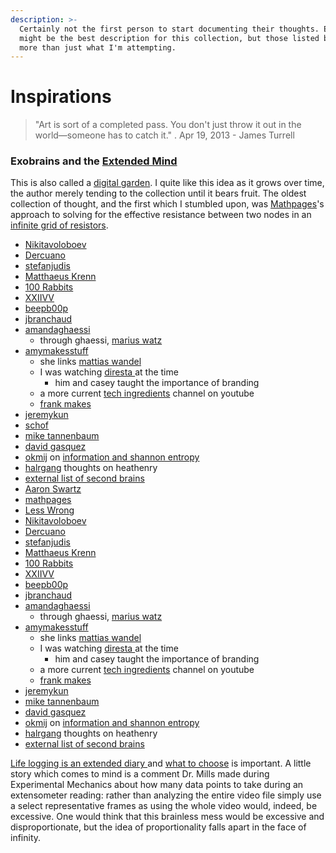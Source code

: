 ```yaml
---
description: >-
  Certainly not the first person to start documenting their thoughts. Exobrains
  might be the best description for this collection, but those listed below has
  more than just what I'm attempting.
---
```


# Inspirations

> "Art is sort of a completed pass. You don't just throw it out in the world—someone has to catch it." . Apr 19, 2013 - James Turrell&#x20;

### Exobrains and the [Extended Mind](https://en.wikipedia.org/wiki/Extended\_mind\_thesis)

This is also called a [digital garden](https://joelhooks.com/digital-garden). I quite like this idea as it grows over time, the author merely tending to the collection until it bears fruit. The oldest collection of thought, and the first which I stumbled upon, was [Mathpages](https://www.mathpages.com)'s approach to solving for the effective resistance between two nodes in an [infinite grid of resistors](https://www.mathpages.com/home/kmath668/kmath668.htm).&#x20;

* [Nikitavoloboev](https://wiki.nikitavoloboev.xyz)&#x20;
* [Dercuano](https://gitlab.com/kragen/dercuano/-/tree/master)
* [stefanjudis](https://www.stefanjudis.com/today-i-learned/)
* [Matthaeus Krenn ](https://matthaeuskrenn.com)
* [100 Rabbits](https://100r.co/site/about\_us.html)
* [XXIIVV](https://wiki.xxiivv.com/site/home.html)
* [beepb00p](https://beepb00p.xyz)
* [jbranchaud](https://github.com/jbranchaud/til)
* [amandaghaessi](http://www.amandaghassaei.com/blog/2020/05/01/the-recursive-universe/#)&#x20;
  * through ghaessi, [marius watz](http://mariuswatz.com)
* [amymakesstuff](https://amymakesstuff.com)
  * she links [mattias wandel](https://woodgears.ca)
  * I was watching [diresta ](https://jimmydiresta.com)at the time
    * him and casey taught the importance of branding&#x20;
  * a more current [tech ingredients](https://www.youtube.com/c/TechIngredients/featured) channel on youtube&#x20;
  * [frank makes ](http://www.frankmakes.com)
* [jeremykun](https://jeremykun.com/2013/04/10/computing-homology/)&#x20;
* [schof](https://schof.co)
* [mike tannenbaum](https://refinedmind.co)
* [david gasquez](https://github.com/davidgasquez/handbook)
* [okmij](http://okmij.org/ftp/) on [information and shannon entropy](http://okmij.org/ftp/Computation/limits-of-information.html)
* [halrgang](https://halrgang.wordpress.com) thoughts on heathenry&#x20;
* [external list of second brains](https://github.com/KasperZutterman/Second-Brain)
* [Aaron Swartz](http://www.aaronsw.com)
* [mathpages](https://www.mathpages.com)
* [Less Wrong](https://www.lesswrong.com)
* [Nikitavoloboev](https://wiki.nikitavoloboev.xyz)&#x20;
* [Dercuano](https://gitlab.com/kragen/dercuano/-/tree/master)
* [stefanjudis](https://www.stefanjudis.com/today-i-learned/)
* [Matthaeus Krenn ](https://matthaeuskrenn.com)
* [100 Rabbits](https://100r.co/site/about\_us.html)
* [XXIIVV](https://wiki.xxiivv.com/site/home.html)
* [beepb00p](https://beepb00p.xyz)
* [jbranchaud](https://github.com/jbranchaud/til)
* [amandaghaessi](http://www.amandaghassaei.com/blog/2020/05/01/the-recursive-universe/#)&#x20;
  * through ghaessi, [marius watz](http://mariuswatz.com)
* [amymakesstuff](https://amymakesstuff.com)
  * she links [mattias wandel](https://woodgears.ca)
  * I was watching [diresta ](https://jimmydiresta.com)at the time
    * him and casey taught the importance of branding&#x20;
  * a more current [tech ingredients](https://www.youtube.com/c/TechIngredients/featured) channel on youtube&#x20;
  * [frank makes ](http://www.frankmakes.com)
* [jeremykun](https://jeremykun.com/2013/04/10/computing-homology/)&#x20;
* [mike tannenbaum](https://refinedmind.co)
* [david gasquez](https://github.com/davidgasquez/handbook)
* [okmij](http://okmij.org/ftp/) on [information and shannon entropy](http://okmij.org/ftp/Computation/limits-of-information.html)
* [halrgang](https://halrgang.wordpress.com) thoughts on heathenry&#x20;
* [external list of second brains](https://github.com/KasperZutterman/Second-Brain)

[Life logging is an extended diary ](https://beepb00p.xyz/tags.html#lifelogging)and [what to choose](https://beepb00p.xyz/my-data.html#dashboard) is important. A little story which comes to mind is a comment Dr. Mills made during Experimental Mechanics about how many data points to take during an extensometer reading: rather than analyzing the entire video file simply use a select representative frames as using the whole video would, indeed, be excessive. One would think that this brainless mess would be excessive and disproportionate, but the idea of proportionality falls apart in the face of infinity. &#x20;



###









